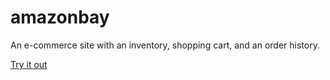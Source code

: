 # amazonbay

 An e-commerce site with an inventory, shopping cart, and an order history.
 
 [Try it out](https://amazonbay123.herokuapp.com/)
